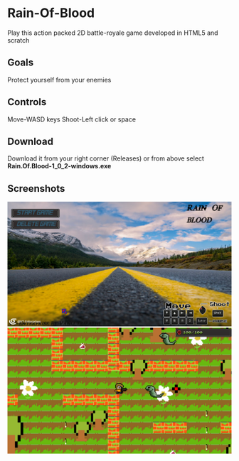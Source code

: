 # Rain-Of-Blood
Play this action packed 2D battle-royale game developed in HTML5 and  scratch 
## Goals
Protect yourself from your enemies

## Controls
Move-WASD keys
Shoot-Left click or space

## Download 
Download it from your right corner (Releases) or from above select **Rain.Of.Blood-1_0_2-windows.exe**

## Screenshots
![Title Screen](https://github.com/VT-Enterprises/Rain-Of-Blood/blob/main/screenshots/Untitled.png?raw=true)
![Play Screen](https://github.com/VT-Enterprises/Rain-Of-Blood/blob/main/screenshots/Untitled2.png?raw=true)
